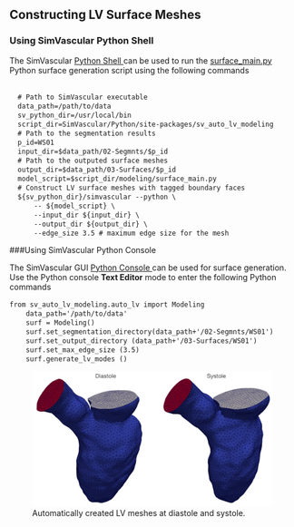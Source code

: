 ## Constructing LV Surface Meshes

### Using SimVascular Python Shell

The SimVascular
<a href='http://simvascular.github.io/docsPythonInterface.html#python_shell'> Python Shell </a>
can be used to run the
<a href="https://github.com/SimVascular/SimVascular/tree/master/Python/site-packages/sv_auto_lv_modeling/modeling/surface_main.py">
surface_main.py </a> Python surface generation script using the following commands

<pre><code class='language-shell' lang='shell'>
  # Path to SimVascular executable
  data_path=/path/to/data
  sv_python_dir=/usr/local/bin
  script_dir=SimVascular/Python/site-packages/sv_auto_lv_modeling
  # Path to the segmentation results
  p_id=WS01
  input_dir=$data_path/02-Segmnts/$p_id
  # Path to the outputed surface meshes
  output_dir=$data_path/03-Surfaces/$p_id
  model_script=$script_dir/modeling/surface_main.py
  # Construct LV surface meshes with tagged boundary faces
  ${sv_python_dir}/simvascular --python \
      -- ${model_script} \
      --input_dir ${input_dir} \
      --output_dir ${output_dir} \
      --edge_size 3.5 # maximum edge size for the mesh
</code></pre>

###Using SimVascular Python Console

The SimVascular GUI <a href='http://simvascular.github.io/docsPythonInterface.html#console'> Python Console </a>
can be used for surface generation. Use the Python console <strong>Text Editor</strong> mode to enter the following Python commands

<pre><code class='language-python' lang='python'>from sv_auto_lv_modeling.auto_lv import Modeling
    data_path='/path/to/data'
    surf = Modeling()
    surf.set_segmentation_directory(data_path+'/02-Segmnts/WS01')
    surf.set_output_directory (data_path+'/03-Surfaces/WS01')
    surf.set_max_edge_size (3.5)
    surf.generate_lv_modes ()
</code></pre>

<figure>
  <img class="svImg svImgMd" src="/documentation/simcardio/cardiacModeling/images/surface.png">
  <figcaption class="svCaption" >Automatically created LV meshes at diastole and systole.</figcaption>
</figure>
